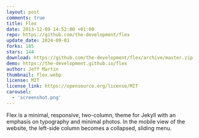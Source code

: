 ```yaml
---
layout: post
comments: true
title: Flex
date: 2013-12-09 14:52:00 +01:00
repo: https://github.com/the-development/flex
update_date: 2024-09-01
forks: 185
stars: 144
download: https://github.com/the-development/flex/archive/master.zip
demo: https://the-development.github.io/flex
author: Jeff Martin
thumbnail: flex.webp
license: MIT
license_link: https://opensource.org/license/MIT
carousel:
  - 'screenshot.png'
---
```


Flex is a minimal, responsive, two-column, theme for Jekyll with an emphasis on typography and minimal photos. In the mobile view of the website, the left-side column becomes a collapsed, sliding menu.
